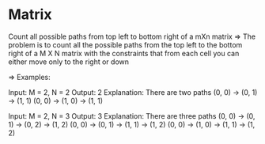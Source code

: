 # Matrix
Count all possible paths from top left to bottom right of a mXn matrix
=> The problem is to count all the possible paths from the top left to the bottom right of a M X N matrix with the constraints that 
from each cell you can either move only to the right or down

=> Examples: 

Input:  M = 2, N = 2
Output: 2
Explanation: There are two paths
(0, 0) -> (0, 1) -> (1, 1)
(0, 0) -> (1, 0) -> (1, 1)

Input:  M = 2, N = 3
Output: 3
Explanation: There are three paths
(0, 0) -> (0, 1) -> (0, 2) -> (1, 2)
(0, 0) -> (0, 1) -> (1, 1) -> (1, 2)
(0, 0) -> (1, 0) -> (1, 1) -> (1, 2)

